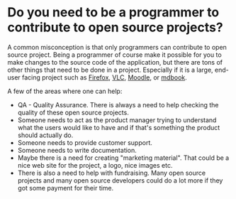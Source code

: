 # Do you need to be a programmer to contribute to open source projects?

A common misconception is that only programmers can contribute to open source project. Being a programmer of course make it possible for you to make changes to the source code of the application, but there are tons of other things that need to be done in a project. Especially if it is a large, end-user facing project such as [Firefox](https://www.mozilla.org/), [VLC](https://www.videolan.org/), [Moodle](https://moodle.org/), or [mdbook](https://rust-lang.github.io/mdBook/).

A few of the areas where one can help:

* QA - Quality Assurance. There is always a need to help checking the quality of these open source projects.
* Someone needs to act as the product manager trying to understand what the users would like to have and if that's something the product should actually do.
* Someone needs to provide customer support.
* Someone needs to write documentation.
* Maybe there is a need for creating "marketing material". That could be a nice web site for the project, a logo, nice images etc.
* There is also a need to help  with fundraising. Many open source projects and many open source developers could do a lot more if they got some payment for their time.



